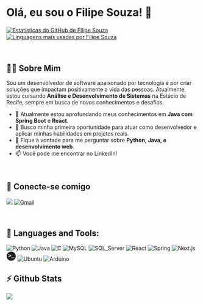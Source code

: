 # Olá, eu sou o Filipe Souza! 👋

<p align="left">
  <a href="https://github.com/devfilipesouza">
    <img align="center" src="https://github-readme-stats.vercel.app/api?username=devfilipesouza&show_icons=true&hide_border=true&theme=tokyonight" alt="Estatísticas do GitHub de Filipe Souza" />
  </a>
  <a href="https://github.com/devfilipesouza">
    <img align="center" src="https://github-readme-stats.vercel.app/api/top-langs/?username=devfilipesouza&layout=compact&hide_border=true&theme=tokyonight" alt="Linguagens mais usadas por Filipe Souza"/>
  </a>
</p>

<br>

## 👨‍💻 Sobre Mim

<p align="left">
  Sou um desenvolvedor de software apaixonado por tecnologia e por criar soluções que impactam positivamente a vida das pessoas. Atualmente, estou cursando <strong>Análise e Desenvolvimento de Sistemas</strong> na Estácio de Recife, sempre em busca de novos conhecimentos e desafios.
</p>

- 🌱 Atualmente estou aprofundando meus conhecimentos em **Java com Spring Boot** e **React**.
- 🔭 Busco minha primeira oportunidade para atuar como desenvolvedor e aplicar minhas habilidades em projetos reais.
- 💬 Fique à vontade para me perguntar sobre **Python, Java, e desenvolvimento web**.
- 📫 Você pode me encontrar no LinkedIn!

<br>

## 🔗 Conecte-se comigo
<p align="left">
  <a href="https://linkedin.com/in/SEU-USUARIO-AQUI" target="_blank"><img src="https://img.shields.io/badge/-LinkedIn-%230077B5?style=for-the-badge&logo=linkedin&logoColor=white" target="_blank"></a>
  <a href="mailto:SEU-EMAIL-AQUI@example.com"><img src="https://img.shields.io/badge/Email-D14836?style=for-the-badge&logo=gmail&logoColor=white" alt="Gmail"></a>
</p>

<br>

## 🚀 Languages and Tools:</summary>
<img width="25" height="25" src="https://www.vectorlogo.zone/logos/python/python-icon.svg" title="Python" alt="Python"/></code>
<img height="25" src="https://www.vectorlogo.zone/logos/java/java-icon.svg" title="Java" alt="Java" /></code>
<img width="25" height="25" src="https://img.icons8.com/color/512/c-programming.png" title="C" alt="C"/></code>
<img width="25" height="25" src="https://www.vectorlogo.zone/logos/mysql/mysql-icon.svg" title="MySQL" alt="MySQL"/></code>
<img width="25" height="25" src="https://www.geekandjob.com/uploads/wiki/43b8c92d2a8fcd2a95ae6bf30c18494dae92467a.png" title="SQL_Server" alt="SQL_Server"/></code>
<img height="25" src="https://www.vectorlogo.zone/logos/reactjs/reactjs-icon.svg" title="React" alt="React" /></code>
<img width="25" height="25" src="https://www.vectorlogo.zone/logos/springio/springio-icon.svg" title="Spring" alt="Spring" /></code>
<img width="25" height="25" src="https://www.vectorlogo.zone/logos/nextjs/nextjs-icon.svg" title="Next.js" alt="Next.js" /></code>
<img height="25" src="https://raw.githubusercontent.com/github/explore/80688e429a7d4ef2fca1e82350fe8e3517d3494d/topics/terminal/terminal.png" title="Terminal" alt="Terminal">
<img width="25" height="25" src="https://www.vectorlogo.zone/logos/ubuntu/ubuntu-icon.svg" title="Ubuntu" alt="Ubuntu"/></code>
<img width="25" height="25" src="https://www.vectorlogo.zone/logos/arduino/arduino-icon.svg" title="Arduino" alt="Arduino"/></code>


## ⚡ Github Stats</b></summary>
<div align="left">
<img height="180em" src="https://github-readme-stats.vercel.app/api/top-langs/?username=devfilipesouza&show_icons=true&hide_border=true&layout=compact&langs_count=8&theme=default"/>	
</div>
